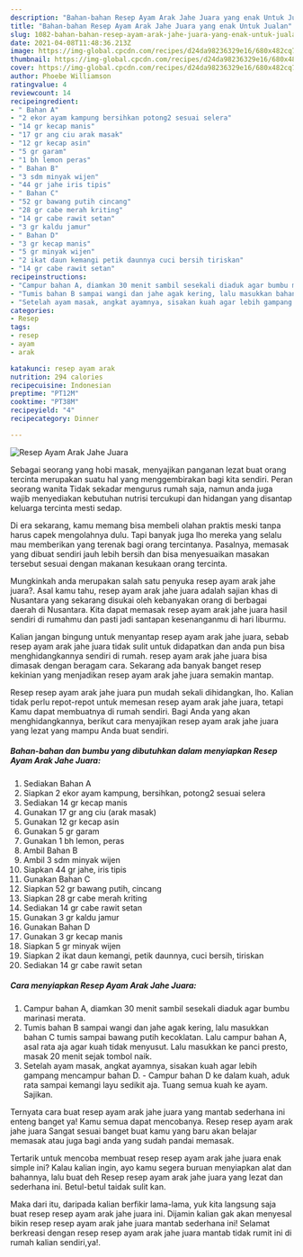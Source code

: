 ```yaml
---
description: "Bahan-bahan Resep Ayam Arak Jahe Juara yang enak Untuk Jualan"
title: "Bahan-bahan Resep Ayam Arak Jahe Juara yang enak Untuk Jualan"
slug: 1082-bahan-bahan-resep-ayam-arak-jahe-juara-yang-enak-untuk-jualan
date: 2021-04-08T11:48:36.213Z
image: https://img-global.cpcdn.com/recipes/d24da98236329e16/680x482cq70/resep-ayam-arak-jahe-juara-foto-resep-utama.jpg
thumbnail: https://img-global.cpcdn.com/recipes/d24da98236329e16/680x482cq70/resep-ayam-arak-jahe-juara-foto-resep-utama.jpg
cover: https://img-global.cpcdn.com/recipes/d24da98236329e16/680x482cq70/resep-ayam-arak-jahe-juara-foto-resep-utama.jpg
author: Phoebe Williamson
ratingvalue: 4
reviewcount: 14
recipeingredient:
- " Bahan A"
- "2 ekor ayam kampung bersihkan potong2 sesuai selera"
- "14 gr kecap manis"
- "17 gr ang ciu arak masak"
- "12 gr kecap asin"
- "5 gr garam"
- "1 bh lemon peras"
- " Bahan B"
- "3 sdm minyak wijen"
- "44 gr jahe iris tipis"
- " Bahan C"
- "52 gr bawang putih cincang"
- "28 gr cabe merah kriting"
- "14 gr cabe rawit setan"
- "3 gr kaldu jamur"
- " Bahan D"
- "3 gr kecap manis"
- "5 gr minyak wijen"
- "2 ikat daun kemangi petik daunnya cuci bersih tiriskan"
- "14 gr cabe rawit setan"
recipeinstructions:
- "Campur bahan A, diamkan 30 menit sambil sesekali diaduk agar bumbu marinasi merata."
- "Tumis bahan B sampai wangi dan jahe agak kering, lalu masukkan bahan C tumis sampai bawang putih kecoklatan. Lalu campur bahan A, asal rata aja agar kuah tidak menyusut. Lalu masukkan ke panci presto, masak 20 menit sejak tombol naik."
- "Setelah ayam masak, angkat ayamnya, sisakan kuah agar lebih gampang mencampur bahan D. Campur bahan D ke dalam kuah, aduk rata sampai kemangi layu sedikit aja. Tuang semua kuah ke ayam. Sajikan."
categories:
- Resep
tags:
- resep
- ayam
- arak

katakunci: resep ayam arak 
nutrition: 294 calories
recipecuisine: Indonesian
preptime: "PT12M"
cooktime: "PT38M"
recipeyield: "4"
recipecategory: Dinner

---
```



![Resep Ayam Arak Jahe Juara](https://img-global.cpcdn.com/recipes/d24da98236329e16/680x482cq70/resep-ayam-arak-jahe-juara-foto-resep-utama.jpg)

Sebagai seorang yang hobi masak, menyajikan panganan lezat buat orang tercinta merupakan suatu hal yang menggembirakan bagi kita sendiri. Peran seorang  wanita Tidak sekadar mengurus rumah saja, namun anda juga wajib menyediakan kebutuhan nutrisi tercukupi dan hidangan yang disantap keluarga tercinta mesti sedap.

Di era  sekarang, kamu memang bisa membeli olahan praktis meski tanpa harus capek mengolahnya dulu. Tapi banyak juga lho mereka yang selalu mau memberikan yang terenak bagi orang tercintanya. Pasalnya, memasak yang dibuat sendiri jauh lebih bersih dan bisa menyesuaikan masakan tersebut sesuai dengan makanan kesukaan orang tercinta. 



Mungkinkah anda merupakan salah satu penyuka resep ayam arak jahe juara?. Asal kamu tahu, resep ayam arak jahe juara adalah sajian khas di Nusantara yang sekarang disukai oleh kebanyakan orang di berbagai daerah di Nusantara. Kita dapat memasak resep ayam arak jahe juara hasil sendiri di rumahmu dan pasti jadi santapan kesenanganmu di hari liburmu.

Kalian jangan bingung untuk menyantap resep ayam arak jahe juara, sebab resep ayam arak jahe juara tidak sulit untuk didapatkan dan anda pun bisa menghidangkannya sendiri di rumah. resep ayam arak jahe juara bisa dimasak dengan beragam cara. Sekarang ada banyak banget resep kekinian yang menjadikan resep ayam arak jahe juara semakin mantap.

Resep resep ayam arak jahe juara pun mudah sekali dihidangkan, lho. Kalian tidak perlu repot-repot untuk memesan resep ayam arak jahe juara, tetapi Kamu dapat membuatnya di rumah sendiri. Bagi Anda yang akan menghidangkannya, berikut cara menyajikan resep ayam arak jahe juara yang lezat yang mampu Anda buat sendiri.

<!--inarticleads1-->

##### Bahan-bahan dan bumbu yang dibutuhkan dalam menyiapkan Resep Ayam Arak Jahe Juara:

1. Sediakan  Bahan A
1. Siapkan 2 ekor ayam kampung, bersihkan, potong2 sesuai selera
1. Sediakan 14 gr kecap manis
1. Gunakan 17 gr ang ciu (arak masak)
1. Gunakan 12 gr kecap asin
1. Gunakan 5 gr garam
1. Gunakan 1 bh lemon, peras
1. Ambil  Bahan B
1. Ambil 3 sdm minyak wijen
1. Siapkan 44 gr jahe, iris tipis
1. Gunakan  Bahan C
1. Siapkan 52 gr bawang putih, cincang
1. Siapkan 28 gr cabe merah kriting
1. Sediakan 14 gr cabe rawit setan
1. Gunakan 3 gr kaldu jamur
1. Gunakan  Bahan D
1. Gunakan 3 gr kecap manis
1. Siapkan 5 gr minyak wijen
1. Siapkan 2 ikat daun kemangi, petik daunnya, cuci bersih, tiriskan
1. Sediakan 14 gr cabe rawit setan




<!--inarticleads2-->

##### Cara menyiapkan Resep Ayam Arak Jahe Juara:

1. Campur bahan A, diamkan 30 menit sambil sesekali diaduk agar bumbu marinasi merata.
1. Tumis bahan B sampai wangi dan jahe agak kering, lalu masukkan bahan C tumis sampai bawang putih kecoklatan. Lalu campur bahan A, asal rata aja agar kuah tidak menyusut. Lalu masukkan ke panci presto, masak 20 menit sejak tombol naik.
1. Setelah ayam masak, angkat ayamnya, sisakan kuah agar lebih gampang mencampur bahan D. - Campur bahan D ke dalam kuah, aduk rata sampai kemangi layu sedikit aja. Tuang semua kuah ke ayam. Sajikan.




Ternyata cara buat resep ayam arak jahe juara yang mantab sederhana ini enteng banget ya! Kamu semua dapat mencobanya. Resep resep ayam arak jahe juara Sangat sesuai banget buat kamu yang baru akan belajar memasak atau juga bagi anda yang sudah pandai memasak.

Tertarik untuk mencoba membuat resep resep ayam arak jahe juara enak simple ini? Kalau kalian ingin, ayo kamu segera buruan menyiapkan alat dan bahannya, lalu buat deh Resep resep ayam arak jahe juara yang lezat dan sederhana ini. Betul-betul taidak sulit kan. 

Maka dari itu, daripada kalian berfikir lama-lama, yuk kita langsung saja buat resep resep ayam arak jahe juara ini. Dijamin kalian gak akan menyesal bikin resep resep ayam arak jahe juara mantab sederhana ini! Selamat berkreasi dengan resep resep ayam arak jahe juara mantab tidak rumit ini di rumah kalian sendiri,ya!.

